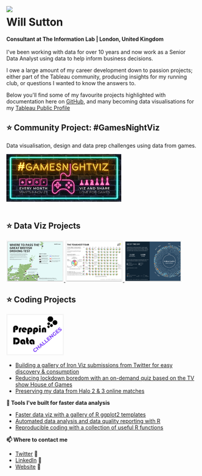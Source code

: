 <!--img src='https://avatars.githubusercontent.com/u/34423757?v=4' width="20%"-->

<a><img align="left" src = "https://avatars.githubusercontent.com/u/34423757?v=4" width="28%"></a>
# Will Sutton
**Consultant at The Information Lab | London, United Kingdom**<br><br>
I've been working with data for over 10 years and now work as a Senior Data Analyst using data to help inform business decisions. 

I owe a large amount of my career development down to passion projects; either part of the Tableau community, producing insights for my running club, or questions I wanted to know the answers to. 

Below you'll find some of my favourite projects highlighted with documentation here on [GitHub](https://github.com/wjsutton), and many becoming data visualisations for my [Tableau Public Profile](https://public.tableau.com/app/profile/wjsutton) 

<!--img src = "https://media.giphy.com/media/US1gFtWV9oomA2qPmg/giphy.gif" width="90%"-->

## ⭐ Community Project: #GamesNightViz

Data visualisation, design and data prep challenges using data from games.

<a href='https://github.com/wjsutton/games_night_viz'>
  <img src='https://github.com/wjsutton/games_night_viz/blob/main/icons/banner_icon.png?raw=true' width='60%' >
</a>
<br><br>

## ⭐ Data Viz Projects

<a href='https://github.com/wjsutton/driving_test_pass_rates'>
  <img src = "cards/driving_card.png" width="30%">
</a>
<a href='https://github.com/wjsutton/Tour-De-France'>
  <img src = "cards/tdf_card.png" width="30%">
</a>
<a href='https://github.com/wjsutton/tableau_public_api'>
  <img src = "cards/votd_card.png" width="30%">
</a>

## ⭐ Coding Projects

<a href='https://github.com/wjsutton/preppin-data'>
  <img src = "cards/preppin_card.png" width="30%">
</a>

- [Building a gallery of Iron Viz submissions from Twitter for easy discovery & consumption](https://github.com/wjsutton/ironviz_2020_gallery)
- [Reducing lockdown boredom with an on-demand quiz based on the TV show House of Games](https://github.com/wjsutton/house_of_games)
- [Preserving my data from Halo 2 & 3 online matches](https://github.com/wjsutton/halostats)

<strong>🔨 Tools I've built for faster data analysis</strong> 

- [Faster data viz with a gallery of R ggplot2 templates](https://github.com/wjsutton/ggplot2_snippets)
- [Automated data analysis and data quality reporting with R](https://github.com/wjsutton/data_profiler)
- [Reproducible coding with a collection of useful R functions](https://github.com/wjsutton/useful_r_functions)

<strong>📫 Where to contact me</strong>

- [Twitter][Twitter] :speech_balloon:
- [LinkedIn][LinkedIn] :necktie:
- [Website][Website] :link:


<!--
Quick Link 
-->

[Twitter]:https://twitter.com/WJSutton12
[LinkedIn]:https://www.linkedin.com/in/will-sutton-14711627/
[GitHub]:https://github.com/wjsutton
[Website]:https://wjsutton.github.io/

<!--
**wjsutton/wjsutton** is a ✨ _special_ ✨ repository because its `README.md` (this file) appears on your GitHub profile.

Here are some ideas to get you started:

- 🔭 I’m currently working on ...
- 🌱 I’m currently learning ...
- 👯 I’m looking to collaborate on ...
- 🤔 I’m looking for help with ...
- 💬 Ask me about ...
- 📫 How to reach me: ...
- 😄 Pronouns: ...
- ⚡ Fun fact: ...
-->
